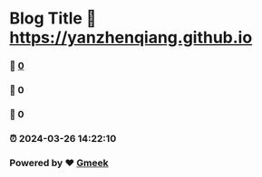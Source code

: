 # Blog Title :link: https://yanzhenqiang.github.io 
### :page_facing_up: [0](https://yanzhenqiang.github.io/tag.html) 
### :speech_balloon: 0 
### :hibiscus: 0 
### :alarm_clock: 2024-03-26 14:22:10 
### Powered by :heart: [Gmeek](https://github.com/Meekdai/Gmeek)

